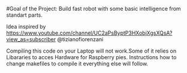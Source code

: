 #Goal of the Project: Build fast robot with some basic intelligence from standart parts. 


Idea inspired by https://www.youtube.com/channel/UC2aPsByptP3HXobjXgsXQsA?view_as=subscriber
 @tizianofiorenzani
 
 Compiling this code on your Laptop will not work.Some of it relies on Libararies to acces Hardware for Raspberry pies.
 Instructions how to change makefiles to compile it everything else will follow.

